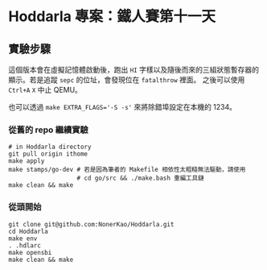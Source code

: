 # Hoddarla 專案：鐵人賽第十一天

## 實驗步驟

這個版本會在虛擬記憶體啟動後，跑出 `HI` 字樣以及隨後而來的三組狀態暫存器的顯示。若是追蹤 `sepc` 的位址，會發現位在 `fatalthrow` 裡面。
之後可以使用 `Ctrl+A` `X` 中止 QEMU。

也可以透過 `make EXTRA_FLAGS='-S -s'` 來將除錯埠設定在本機的 1234。

### 從舊的 repo 繼續實驗

```
# in Hoddarla directory
git pull origin ithome
make apply         
make stamps/go-dev # 若是因為筆者的 Makefile 相依性太粗糙無法驅動，請使用
                   # cd go/src && ./make.bash 重編工具鏈
make clean && make
```

### 從頭開始

```
git clone git@github.com:NonerKao/Hoddarla.git
cd Hoddarla
make env
. .hdlarc
make opensbi
make clean && make
```
